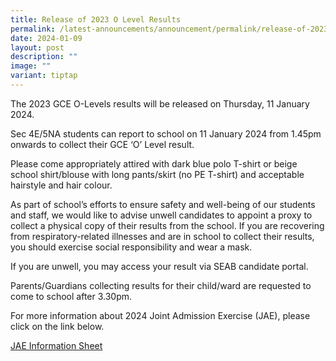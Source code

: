 ```yaml
---
title: Release of 2023 O Level Results
permalink: /latest-announcements/announcement/permalink/release-of-2023-o-level-results/
date: 2024-01-09
layout: post
description: ""
image: ""
variant: tiptap
---
```

<p>The 2023 GCE O-Levels results will be released on Thursday, 11 January 2024.</p><p>Sec 4E/5NA students can report to school on 11 January 2024 from 1.45pm onwards to collect their GCE ‘O’ Level result.</p><p>Please come appropriately attired with dark blue polo T-shirt or beige school shirt/blouse with long pants/skirt (no PE T-shirt) and acceptable hairstyle and hair colour.</p><p>As part of school’s efforts to ensure safety and well-being of our students and staff, we would like to advise unwell candidates to appoint a proxy to collect a physical copy of their results from the school. If you are recovering from respiratory-related illnesses and are in school to collect their results, you should exercise social responsibility and wear a mask.</p><p>If you are unwell, you may access your result via SEAB candidate portal.</p><p>Parents/Guardians collecting results for their child/ward are requested to come to school after 3.30pm.</p><p></p><p>For more information about 2024 Joint Admission Exercise (JAE), please click on the link below.</p><p><a href="/files/5__2024_JAE_Information_Sheet.pdf" rel="noopener noreferrer nofollow" target="_blank">JAE Information Sheet</a></p>
